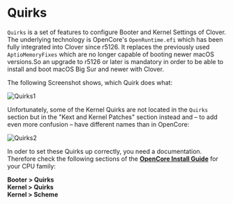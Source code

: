 # Quirks

`Quirks` is a set of features to configure Booter and Kernel Settings of Clover. The underlying technology is OpenCore's `OpenRuntime.efi` which has been fully integrated into Clover since r5126. It replaces the previously used `AptioMemoryFixes` which are no longer capable of booting newer macOS versions.So an upgrade to r5126 or later is mandatory in order to be able to install and boot macOS Big Sur and newer with Clover.

The following Screenshot shows, which Quirk does what:

![Quirks1](https://user-images.githubusercontent.com/76865553/135844035-1689a11a-6512-4008-80ea-e89f07a55367.png)

Unfortunately, some of the Kernel Quirks are not located in the `Quirks` section but in the "Kext and Kernel Patches" section instead and – to add even more confusion – have different names than in OpenCore:

![Quirks2](https://user-images.githubusercontent.com/76865553/135844067-29e9879c-1d70-431e-ae91-a87d9aae4682.png)

In oder to set these Quirks up correctly, you need a documentation. Therefore check the following sections of the [**OpenCore Install Guide**](https://dortania.github.io/OpenCore-Install-Guide/) for your CPU family:

**Booter > Quirks**</br>
**Kernel > Quirks**</br>
**Kernel > Scheme**</br>
